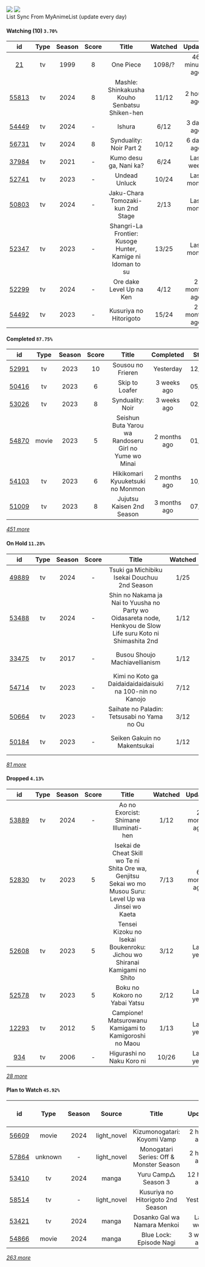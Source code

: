 [![](https://img.shields.io/badge/MyAnimeList-2E51A2?logo=MyAnimeList&logoColor=FFFFFF&style=flat)](https://myanimelist.net/profile/Faelayis)
[![](https://img.shields.io/badge/Anilist-02A9FF?logo=AniList&logoColor=FFFFFF&style=flat)](https://anilist.co/user/Faelayis/)<br>
List Sync From MyAnimeList (update every day)

#### Watching (10) ``3.70%``

|                      id                      | Type | Season | Score |                            Title                           | Watched |     Updated    | Start Date |
| :------------------------------------------: | :--: | :----: | :---: | :--------------------------------------------------------: | :-----: | :------------: | :--------: |
|    [21](https://myanimelist.net/anime/21)    |  tv  |  1999  |   8   |                          One Piece                         |  1098/? | 46 minutes ago | 01/01/2013 |
| [55813](https://myanimelist.net/anime/55813) |  tv  |  2024  |   8   |        Mashle: Shinkakusha Kouho Senbatsu Shiken-hen       |  11/12  |   2 hours ago  | 01/09/2024 |
| [54449](https://myanimelist.net/anime/54449) |  tv  |  2024  |   -   |                           Ishura                           |   6/12  |   3 days ago   | 03/22/2024 |
| [56731](https://myanimelist.net/anime/56731) |  tv  |  2024  |   8   |                   Synduality: Noir Part 2                  |  10/12  |   6 days ago   | 02/27/2024 |
| [37984](https://myanimelist.net/anime/37984) |  tv  |  2021  |   -   |                   Kumo desu ga, Nani ka?                   |   6/24  |    Last week   | 03/14/2024 |
| [52741](https://myanimelist.net/anime/52741) |  tv  |  2023  |   -   |                        Undead Unluck                       |  10/24  |   Last month   | 02/04/2024 |
| [50803](https://myanimelist.net/anime/50803) |  tv  |  2024  |   -   |              Jaku-Chara Tomozaki-kun 2nd Stage             |   2/13  |   Last month   | 01/03/2024 |
| [52347](https://myanimelist.net/anime/52347) |  tv  |  2023  |   -   | Shangri-La Frontier: Kusoge Hunter, Kamige ni Idoman to su |  13/25  |   Last month   | 12/30/2023 |
| [52299](https://myanimelist.net/anime/52299) |  tv  |  2024  |   -   |                  Ore dake Level Up na Ken                  |   4/12  |  2 months ago  | 01/07/2024 |
| [54492](https://myanimelist.net/anime/54492) |  tv  |  2023  |   -   |                   Kusuriya no Hitorigoto                   |  15/24  |  2 months ago  | 01/13/2024 |

*[](https://github.com/Faelayis/MyAnimeList-History/blob/master/List/Anime/watching.md)*

#### Completed ``87.75%``

|                      id                      |    Type    | Season | Score |                                                   Title                                                   |   Completed   | Start Date | Finish Date |
| :------------------------------------------: | :--------: | :----: | :---: | :-------------------------------------------------------------------------------------------------------: | :-----------: | :--------: | :---------: |
| [52991](https://myanimelist.net/anime/52991) |     tv     |  2023  |   10  |                                             Sousou no Frieren                                             |   Yesterday   | 12/15/2023 |  03/24/2024 |
| [50416](https://myanimelist.net/anime/50416) |     tv     |  2023  |   6   |                                               Skip to Loafer                                              |  3 weeks ago  | 05/10/2023 |  02/28/2024 |
| [53026](https://myanimelist.net/anime/53026) |     tv     |  2023  |   8   |                                              Synduality: Noir                                             |  3 weeks ago  | 02/27/2024 |  02/27/2024 |
| [54870](https://myanimelist.net/anime/54870) |    movie   |  2023  |   5   |                           Seishun Buta Yarou wa Randoseru Girl no Yume wo Minai                           |  2 months ago | 01/25/2024 |  01/25/2024 |
| [54103](https://myanimelist.net/anime/54103) |     tv     |  2023  |   6   |                                      Hikikomari Kyuuketsuki no Monmon                                     |  2 months ago | 10/08/2023 |  01/10/2024 |
| [51009](https://myanimelist.net/anime/51009) |     tv     |  2023  |   8   |                                         Jujutsu Kaisen 2nd Season                                         |  3 months ago | 07/08/2023 |  12/29/2023 |


*[451 more](https://github.com/Faelayis/MyAnimeList-History/blob/master/List/Anime/completed.md)*

#### On Hold ``11.28%``

|                      id                      |   Type  | Season | Score |                                                     Title                                                     | Watched |    Updated    | Start Date |
| :------------------------------------------: | :-----: | :----: | :---: | :-----------------------------------------------------------------------------------------------------------: | :-----: | :-----------: | :--------: |
| [49889](https://myanimelist.net/anime/49889) |    tv   |  2024  |   -   |                                  Tsuki ga Michibiku Isekai Douchuu 2nd Season                                 |   1/25  |  2 weeks ago  | 01/08/2024 |
| [53488](https://myanimelist.net/anime/53488) |    tv   |  2024  |   -   | Shin no Nakama ja Nai to Yuusha no Party wo Oidasareta node, Henkyou de Slow Life suru Koto ni Shimashita 2nd |   1/12  |   Last month  | 01/07/2024 |
| [33475](https://myanimelist.net/anime/33475) |    tv   |  2017  |   -   |                                         Busou Shoujo Machiavellianism                                         |   1/12  |  3 months ago | 12/16/2023 |
| [54714](https://myanimelist.net/anime/54714) |    tv   |  2023  |   -   |                            Kimi no Koto ga Daidaidaidaidaisuki na 100-nin no Kanojo                           |   7/12  |  2 months ago | 12/06/2023 |
| [50664](https://myanimelist.net/anime/50664) |    tv   |  2023  |   -   |                                  Saihate no Paladin: Tetsusabi no Yama no Ou                                  |   3/12  |  3 months ago | 10/08/2023 |
| [50184](https://myanimelist.net/anime/50184) |    tv   |  2023  |   -   |                                          Seiken Gakuin no Makentsukai                                         |   1/12  |  5 months ago | 10/05/2023 |


*[81 more](https://github.com/Faelayis/MyAnimeList-History/blob/master/List/Anime/on_hold.md)*

#### Dropped ``4.13%``

|                      id                      | Type | Season | Score |                                                   Title                                                   | Watched |    Updated   | Start Date |
| :------------------------------------------: | :--: | :----: | :---: | :-------------------------------------------------------------------------------------------------------: | :-----: | :----------: | :--------: |
| [53889](https://myanimelist.net/anime/53889) |  tv  |  2024  |   -   |                                   Ao no Exorcist: Shimane Illuminati-hen                                  |   1/12  | 2 months ago | 01/10/2024 |
| [52830](https://myanimelist.net/anime/52830) |  tv  |  2023  |   5   | Isekai de Cheat Skill wo Te ni Shita Ore wa, Genjitsu Sekai wo mo Musou Suru: Level Up wa Jinsei wo Kaeta |   7/13  | 6 months ago | 04/04/2023 |
| [52608](https://myanimelist.net/anime/52608) |  tv  |  2023  |   5   |                  Tensei Kizoku no Isekai Boukenroku: Jichou wo Shiranai Kamigami no Shito                 |   3/12  |   Last year  | 04/03/2023 |
| [52578](https://myanimelist.net/anime/52578) |  tv  |  2023  |   5   |                                       Boku no Kokoro no Yabai Yatsu                                       |   2/12  |   Last year  | 04/02/2023 |
| [12293](https://myanimelist.net/anime/12293) |  tv  |  2012  |   5   |                           Campione! Matsurowanu Kamigami to Kamigoroshi no Maou                           |   1/13  |   Last year  | 03/20/2023 |
|   [934](https://myanimelist.net/anime/934)   |  tv  |  2006  |   -   |                                         Higurashi no Naku Koro ni                                         |  10/26  |   Last year  | 12/23/2022 |


*[28 more](https://github.com/Faelayis/MyAnimeList-History/blob/master/List/Anime/dropped.md)*

#### Plan to Watch ``45.92%``

|                      id                      |    Type    | Season |    Source    |                                                        Title                                                        |    Updated    | Plan Start Date |
| :------------------------------------------: | :--------: | :----: | :----------: | :-----------------------------------------------------------------------------------------------------------------: | :-----------: | :-------------: |
| [56609](https://myanimelist.net/anime/56609) |    movie   |  2024  |  light_novel |                                             Kizumonogatari: Koyomi Vamp                                             |  2 hours ago  |        -        |
| [57864](https://myanimelist.net/anime/57864) |   unknown  |    -   |  light_novel |                                       Monogatari Series: Off & Monster Season                                       |  2 hours ago  |        -        |
| [53410](https://myanimelist.net/anime/53410) |     tv     |  2024  |     manga    |                                                 Yuru Camp△ Season 3                                                 |  12 hours ago |        -        |
| [58514](https://myanimelist.net/anime/58514) |     tv     |    -   |  light_novel |                                          Kusuriya no Hitorigoto 2nd Season                                          |   Yesterday   |        -        |
| [53421](https://myanimelist.net/anime/53421) |     tv     |  2024  |     manga    |                                             Dosanko Gal wa Namara Menkoi                                            |   Last week   |        -        |
| [54866](https://myanimelist.net/anime/54866) |    movie   |  2024  |     manga    |                                               Blue Lock: Episode Nagi                                               |  3 weeks ago  |        -        |


*[263 more](https://github.com/Faelayis/MyAnimeList-History/blob/master/List/Anime/plan_to_watch.md)*
